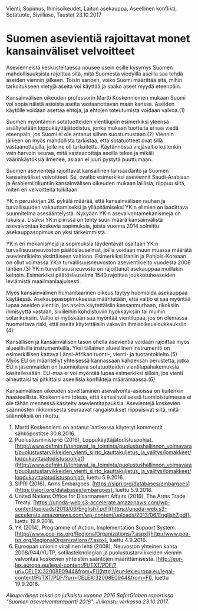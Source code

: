 Vienti, Sopimus, Ihmisoikeudet, Laiton asekauppa, Aseellinen konflikti, Sotatuote, Siviiliase, Taustat
23.10.2017


# Suomen asevientiä rajoittavat monet kansainväliset velvoitteet

Asevienneistä keskusteltaessa nousee usein esille kysymys Suomen mahdollisuuksista rajoittaa sitä, mitä Suomesta viedyillä aseilla saa tehdä aseiden viennin jälkeen. Toisin sanoen, voiko Suomi määrittää sitä, mihin tarkoitukseen vietyjä aseita voi käyttää ja saako aseet myydä eteenpäin.

Kansainvälisen oikeuden professorin Martti Koskenniemen mukaan Suomi voi sopia näistä asioista aseita vastaanottavan maan kanssa. Aseiden käytölle voidaan asettaa ehtoja, ja ehtojen toteutumista voidaan valvoa.(1)

Suomen myöntämiin sotatuotteiden vientilupiin esimerkiksi yleensä sisällytetään loppukäyttäjätodistus, jonka mukaan tuotteita ei saa viedä eteenpäin, jos Suomi ei ole antanut siihen suostumustaan.(2) Viennin jälkeen on myös mahdollista tarkistaa, että sotatuotteet ovat sillä vastaanottajalla, jolle ne oli tarkoitettu. Käytännössä viejävaltio kuitenkin vain harvoin seuraa, mitä vastaanottaja aseilla tekee ja mikäli väärinkäytöksiä ilmenee, asiaan ei juuri pystytä puuttumaan.

Suomen asevientejä rajoittavat kansallinen lainsäädäntö ja Suomen kansainväliset velvoitteet. Se, ovatko esimerkiksi aseviennit Saudi-Arabiaan ja Arabiemiirikuntiin kansainvälisen oikeuden mukaan laillisia, riippuu siitä, miten eri velvoitteita tulkitaan.

YK:n peruskirjan 26. pykälä määrää, että kansainvälisen rauhan ja turvallisuuden vakauttamiseksi ja ylläpitämiseksi YK:n elimien on laadittava suunnitelma asesääntelystä. Nykyään YK:n asevalvontamekanismeja on lukuisia. Lisäksi YK:n piirissä on tehty suuri määrä kansainvälistä asevalvontaa koskevia sopimuksia, joista vuonna 2014 solmittu asekauppasopimus on yksi tärkeimmistä.

YK:n eri mekanismeja ja sopimuksia täydentävät osaltaan YK:n turvallisuusneuvoston päätöslauselmat, joilla voidaan muun muassa määrätä asevientikielto yksittäiseen valtioon. Esimerkiksi Iraniin ja Pohjois-Koreaan on ollut voimassa YK:n turvallisuusneuvoston asevientikielto vuodesta 2006 lähtien.(3) YK:n turvallisuusneuvosto on rajoittanut asekauppaa muillakin keinoin. Esimerkiksi päätöslauselma 1540 rajoittaa joukkotuhoaseiden leviämistä maailmanlaajuisesti.

Myös kansainvälinen humanitaarinen oikeus täytyy huomioida asekauppaa käytäessä. Asekauppasopimuksessa määritetään, että valtio ei saa myöntää lupaa aseiden vientiin, jos aseita käytettäisiin kansanmurhaan, rikoksiin ihmisyyttä vastaan, siviileihin kohdistuviin hyökkäyksiin tai muihin sotarikoksiin. Valtio ei myöskään saa myöntää vientilupaa, jos on olemassa huomattava riski, että aseita käytettäisiin vakaviin ihmisoikeusloukkauksiin.(4)

Kansallisen ja kansainvälisen tason ohella asevientiä voidaan rajoittaa myös alueellisilla instrumenteilla. Yksi tällainen alueellinen instrumentti on esimerkillisen kattava Länsi-Afrikan tuonti-, vienti- ja tuotantokielto.(5) Myös EU on määritellyt yhteisessä kannassaan kahdeksan perustetta, jotka EU:n jäsenmaiden on huomioitava sotatuotteiden vientilupahakemuksia käsitellessään. EU-maa ei voi myöntää lupaa esimerkiksi silloin, jos vienti aiheuttaisi tai pitkittäisi aseellisia konflikteja määrämaassa.(6)

Kansainvälisen oikeuden soveltaminen asevalvonta-asioissa on kuitenkin haasteellista. Koskenniemi toteaa, että kansainvälisessä tuomioistuimessa ei ole tähän mennessä käsitelty asevientitapauksia. Asevientejä koskevien säännösten rikkomisesta seuraavat rangaistukset riippuisivat siitä, mitä säännöksiä on rikottu.

1. Martti Koskenniemi on antanut laatikossa käytetyt kommentit sähköpostitse 30.8.2016.
2. Puolustusministeriö (2016), Loppukäyttäjätodistuspohjat. [http://www.defmin.fi/tehtavat_ja_toiminta/puolustushallinnon_voimavarat/puolustustarvikkeiden_vienti_siirto_kauttakuljetus_ja_valitys/lomakkeet/loppukayttajatodistuspohjat](http://www.defmin.fi/tehtavat_ja_toiminta/puolustushallinnon_voimavarat/puolustustarvikkeiden_vienti_siirto_kauttakuljetus_ja_valitys/lomakkeet/loppukayttajatodistuspohjat), luettu 5.9.2016.
3. SIPRI (2016), Arms Embargoes. [https://sipri.org/databases/embargoes](https://sipri.org/databases/embargoes), luettu 5.9.2016.
4. United Nations Office for Disarmament Affairs (2016), The Arms Trade Treaty. [https://unoda-web.s3-accelerate.amazonaws.com/wp-content/uploads/2013/06/English7.pdf](https://unoda-web.s3-accelerate.amazonaws.com/wp-content/uploads/2013/06/English7.pdf), luettu 19.9.2016.
5. YK (2014), Programme of Action, Implementation Support System. [http://www.poa-iss.org/RegionalOrganizations/7.aspx](http://www.poa-iss.org/RegionalOrganizations/7.aspx), luettu 4.9.2016.
6. Euroopan unionin virallinen lehti (2008), Neuvoston yhteinen kanta 2008/944/YUTP, sotilasteknologian ja puolustustarvikkeiden viennin valvontaa koskevien yhteisten sääntöjen määrittämisestä. [http://eur-lex.europa.eu/legal-content/FI/TXT/PDF/?uri=CELEX:32008E0944&from=FI](http://eur-lex.europa.eu/legal-content/FI/TXT/PDF/?uri=CELEX:32008E0944&from=FI), luettu 19.9.2016.

*Alkuperäinen teksti on julkaistu vuonna 2016 SaferGloben raportissa "Suomen asevalvontaraportti 2016".
Julkaistu verkossa 23.10.2017.*